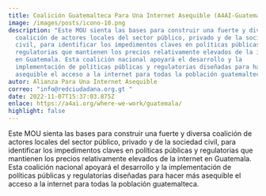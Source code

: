 ```yaml
---
title: Coalición Guatemalteca Para Una Internet Asequible (A4AI-Guatemala)
image: /images/posts/icono-10.png
description: "Este MOU sienta las bases para construir una fuerte y diversa
  coalición de actores locales del sector público, privado y de la sociedad
  civil, para identificar los impedimentos claves en políticas públicas y
  regulatorias que mantienen los precios relativamente elevados de la internet
  en Guatemala. Esta coalición nacional apoyará el desarrollo y la
  implementación de políticas públicas y regulatorias diseñadas para hacer más
  asequible el acceso a la internet para todas la población guatemalteca. "
autor: Alianza Para Una Internet Asequible
correo: "info@redciudadana.org.gt "
date: 2022-11-07T15:37:03.875Z
enlace: https://a4ai.org/where-we-work/guatemala/
highlight: false
---
```

Este MOU sienta las bases para construir una fuerte y diversa coalición de actores locales del sector público, privado y de la sociedad civil, para identificar los impedimentos claves en políticas públicas y regulatorias que mantienen los precios relativamente elevados de la internet en Guatemala. Esta coalición nacional apoyará el desarrollo y la implementación de políticas públicas y regulatorias diseñadas para hacer más asequible el acceso a la internet para todas la población guatemalteca.